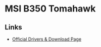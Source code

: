 # MSI B350 Tomahawk

## Links

* [Official Drivers & Download Page](https://www.msi.com/Motherboard/B350-TOMAHAWK/support)
